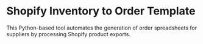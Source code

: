 # Shopify Inventory to Order Template 
This Python-based tool automates the generation of order spreadsheets for suppliers by processing Shopify product exports.
